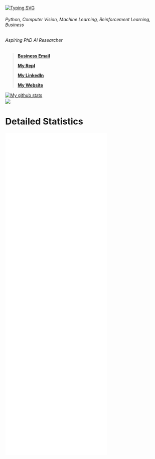 [![Typing SVG](https://readme-typing-svg.herokuapp.com/?size=35&lines=Hello+There!;I%E2%80%99m+Elstuhn.+)](https://git.io/typing-svg)
###### Python, Computer Vision, Machine Learning, Reinforcement Learning, Business
###### Aspiring PhD AI Researcher

> **[Business Email](mailto:elstuhnofficial@gmail.com)**
> 
> **[My Repl](https://repl.it/@elston1703)**
> 
> **[My LinkedIn](https://www.linkedin.com/in/elston-tan-59a7881ba/)**
> 
> **[My Website](https://website-elston.herokuapp.com)**

<a href="https://github.com/Elstuhn/github-readme-stats">
  <img align="center" src="https://github-readme-stats.vercel.app/api?username=Elstuhn&show_icons=true&include_all_commits=true&theme=material-palenight&count_private=true&custom_title=Elston's%20Statistics&include_all_commits=true" alt="My github stats"/>
</a>
<br>
<a href="https://github.com/Elstuhn/github-readme-stats">
  <img align="center" src="https://github-readme-stats.vercel.app/api/top-langs/?username=Elstuhn&layout=compact&theme=material-palenight&count_private=true" />
</a>

# Detailed Statistics
![Metrics](https://github.com/Elstuhn/Elstuhn/blob/master/github-metrics.svg)
